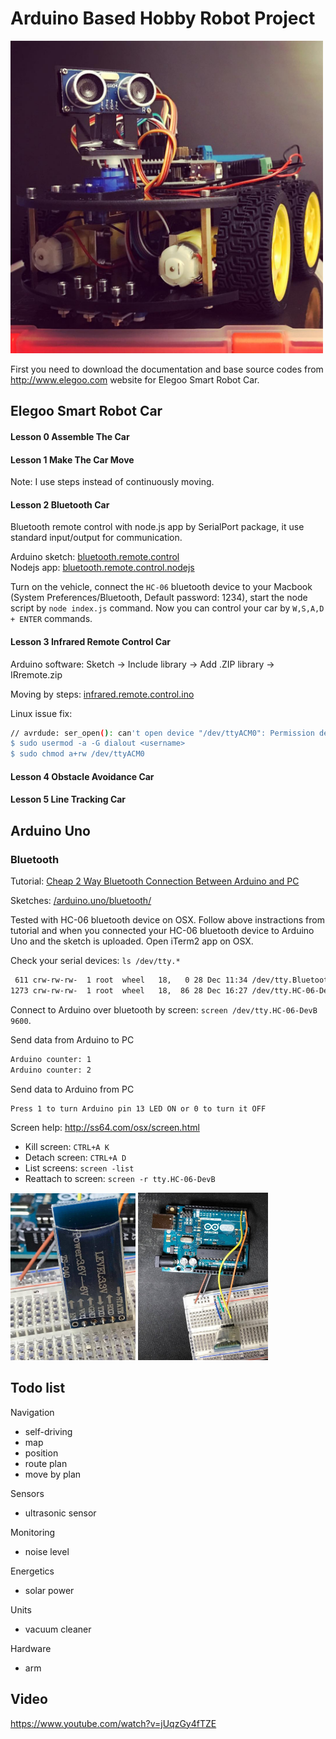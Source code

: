 # Arduino Based Hobby Robot Project

<img src="/readme/car.jpg" alt="Elegoo Smart Robot Car" width="500" />

First you need to download the documentation and base source codes from http://www.elegoo.com website for Elegoo Smart Robot Car.

## Elegoo Smart Robot Car

#### Lesson 0 Assemble The Car

#### Lesson 1 Make The Car Move

Note: I use steps instead of continuously moving.

#### Lesson 2 Bluetooth Car

Bluetooth remote control with node.js app by SerialPort package, it use standard input/output for communication.

Arduino sketch: [bluetooth.remote.control](/elegoo.smart.robot.car/bluetooth.remote.control)<br/>
Nodejs app: [bluetooth.remote.control.nodejs](/elegoo.smart.robot.car/bluetooth.remote.control.nodejs/index.js)

Turn on the vehicle, connect the `HC-06` bluetooth device to your Macbook (System Preferences/Bluetooth, Default password: 1234), start the node script by `node index.js` command. Now you can control your car by `W,S,A,D + ENTER` commands.

#### Lesson 3 Infrared Remote Control Car

Arduino software: Sketch -> Include library -> Add .ZIP library -> IRremote.zip

Moving by steps: [infrared.remote.control.ino](/elegoo.smart.robot.car/infrared.remote.control.ino)

Linux issue fix:
```sh
// avrdude: ser_open(): can't open device "/dev/ttyACM0": Permission denied
$ sudo usermod -a -G dialout <username>
$ sudo chmod a+rw /dev/ttyACM0
```

#### Lesson 4 Obstacle Avoidance Car

#### Lesson 5 Line Tracking Car

## Arduino Uno

### Bluetooth

Tutorial: [Cheap 2 Way Bluetooth Connection Between Arduino and PC](http://www.instructables.com/id/Cheap-2-Way-Bluetooth-Connection-Between-Arduino-a/?ALLSTEPS)

Sketches: [/arduino.uno/bluetooth/](/arduino.uno/bluetooth/)

Tested with HC-06 bluetooth device on OSX. Follow above instractions from tutorial and when you connected your HC-06 bluetooth device to Arduino Uno and the sketch is uploaded. Open iTerm2 app on OSX.

Check your serial devices: `ls /dev/tty.*`
```sh
 611 crw-rw-rw-  1 root  wheel   18,   0 28 Dec 11:34 /dev/tty.Bluetooth-Incoming-Port
1273 crw-rw-rw-  1 root  wheel   18,  86 28 Dec 16:27 /dev/tty.HC-06-DevB
```

Connect to Arduino over bluetooth by screen: `screen /dev/tty.HC-06-DevB 9600`.

Send data from Arduino to PC
```sh
Arduino counter: 1
Arduino counter: 2
```
Send data to Arduino from PC
```sh
Press 1 to turn Arduino pin 13 LED ON or 0 to turn it OFF
```

Screen help: http://ss64.com/osx/screen.html
- Kill screen: `CTRL+A K`
- Detach screen: `CTRL+A D`
- List screens: `screen -list`
- Reattach to screen: `screen -r tty.HC-06-DevB`

<img src="/readme/bluetooth.a.jpg" alt="Arduino with Bluetooth" width="200" />
<img src="/readme/bluetooth.b.jpg" alt="Arduino with Bluetooth" width="208" />

## Todo list

Navigation
- self-driving
- map
- position
- route plan
- move by plan

Sensors
- ultrasonic sensor

Monitoring
- noise level

Energetics
- solar power

Units
- vacuum cleaner

Hardware
- arm

## Video
https://www.youtube.com/watch?v=jUqzGy4fTZE

